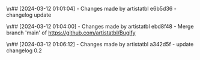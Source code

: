 \n## [2024-03-12 01:01:04] - Changes made by artistatbl
e6b5d36 - changelog update


\n## [2024-03-12 01:04:00] - Changes made by artistatbl
ebd8f48 - Merge branch 'main' of https://github.com/artistatbl/Bugify

\n## [2024-03-12 01:06:12] - Changes made by artistatbl
a342d5f - update changelog 0.2